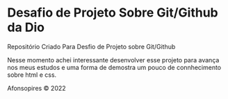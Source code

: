 # Desafio de Projeto Sobre Git/Github da Dio 
Repositório Criado Para Desfio de Projeto sobre Git/Github

Nesse momento achei interessante desenvolver esse projeto para avança nos meus estudos e uma forma de demostra um pouco de connhecimento sobre html e css.


Afonsopires © 2022
